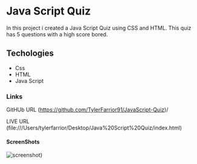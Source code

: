 # Java Script Quiz
In this project i created a Java Script Quiz using CSS and HTML. This quiz has 5 questions with a high score bored. 
## Techologies
* Css
* HTML
* Java Script 

### Links
GitHUb URL (https://github.com/TylerFarrior91/JavaScript-Quiz)/

LIVE URL (file:///Users/tylerfarrior/Desktop/Java%20Script%20Quiz/index.html)
#### ScreenShots
![screenshot](<images/Screenshot 2023-07-24 at 6.56.12 PM.png>))
